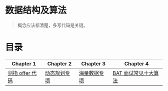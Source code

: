 # 数据结构及算法
>概念应该都清楚，多写代码是关键。


# 目录

| Chapter 1                                                    | Chapter 2        | Chapter 3        | Chapter 4                                                    |
| ------------------------------------------------------------ | ---------------- | ---------------- | ------------------------------------------------------------ |
| [剑指 offer 代码](https://github.com/rongweihe/CS_Offer/blob/master/Paper-Code.md ) | [动态规划专项]() | [海量数据专项]() | [BAT 面试常见十大算法](https://github.com/rongweihe/LeetCode/blob/master/algorithms/algo_notes/BAT%20%E5%B8%B8%E8%A7%81%E5%8D%81%E5%A4%A7%E9%9D%A2%E8%AF%95%E7%AE%97%E6%B3%95%E6%95%B4%E7%90%86%E5%88%9D%E7%A8%BF.md) |

